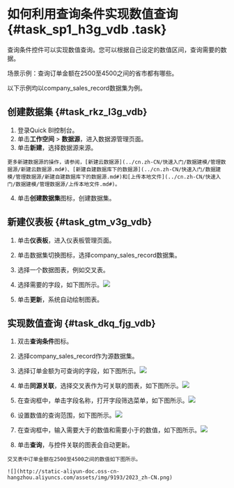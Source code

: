 # 如何利用查询条件实现数值查询 {#task_sp1_h3g_vdb .task}

查询条件控件可以实现数值查询。您可以根据自己设定的数值区间，查询需要的数据。

场景示例：查询订单金额在2500至4500之间的省市都有哪些。

以下示例均以company\_sales\_record数据集为例。

## 创建数据集 {#task_rkz_l3g_vdb}

1.   登录Quick BI控制台。 
2.   单击**工作空间** \> **数据源**，进入数据源管理页面。 
3.   单击**新建**，选择数据源来源。 

    更多新建数据源的操作，请参阅，[新建云数据源](../cn.zh-CN/快速入门/数据建模/管理数据源/新建云数据源.md#)、[新建自建数据库下的数据源](../cn.zh-CN/快速入门/数据建模/管理数据源/新建自建数据库下的数据源.md#)和[上传本地文件](../cn.zh-CN/快速入门/数据建模/管理数据源/上传本地文件.md#)。

4.   单击**创建数据集**图标，创建数据集。 

## 新建仪表板 {#task_gtm_v3g_vdb}

1.   单击**仪表板**，进入仪表板管理页面。 
2.   单击数据集切换图标，选择company\_sales\_record数据集。 
3.   选择一个数据图表，例如交叉表。 
4.   选择需要的字段，如下图所示。![](http://static-aliyun-doc.oss-cn-hangzhou.aliyuncs.com/assets/img/9193/2011_zh-CN.png)

 
5.   单击**更新**，系统自动绘制图表。 

## 实现数值查询 {#task_dkq_fjg_vdb}

1.   双击**查询条件**图标。 
2.   选择company\_sales\_record作为源数据集。 
3.   选择订单金额为可查询的字段，如下图所示。![](http://static-aliyun-doc.oss-cn-hangzhou.aliyuncs.com/assets/img/9193/2013_zh-CN.png)

 
4.   单击**同源关联**，选择交叉表作为可关联的图表，如下图所示。![](http://static-aliyun-doc.oss-cn-hangzhou.aliyuncs.com/assets/img/9193/2014_zh-CN.png)

 
5.   在查询框中，单击字段名称，打开字段筛选菜单，如下图所示。![](http://static-aliyun-doc.oss-cn-hangzhou.aliyuncs.com/assets/img/9193/2016_zh-CN.png)

 
6.   设置数值的查询范围，如下图所示。![](http://static-aliyun-doc.oss-cn-hangzhou.aliyuncs.com/assets/img/9193/2020_zh-CN.png)

 
7.   在查询框中，输入需要大于的数值和需要小于的数值，如下图所示。![](http://static-aliyun-doc.oss-cn-hangzhou.aliyuncs.com/assets/img/9193/2022_zh-CN.png)

 
8.   单击**查询**，与控件关联的图表会自动更新。 

    交叉表中订单金额在2500至4500之间的数值如下图所示。

    ![](http://static-aliyun-doc.oss-cn-hangzhou.aliyuncs.com/assets/img/9193/2023_zh-CN.png)


